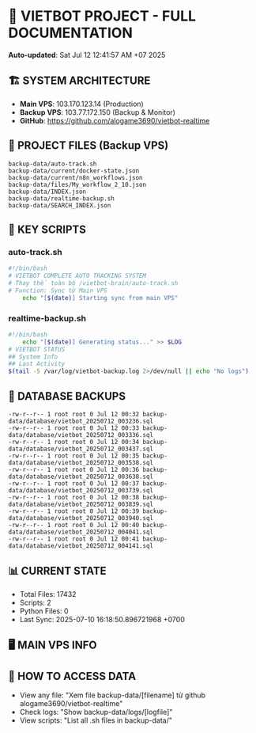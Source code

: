# 🤖 VIETBOT PROJECT - FULL DOCUMENTATION
**Auto-updated**: Sat Jul 12 12:41:57 AM +07 2025

## 🏗️ SYSTEM ARCHITECTURE
- **Main VPS**: 103.170.123.14 (Production)
- **Backup VPS**: 103.77.172.150 (Backup & Monitor)
- **GitHub**: https://github.com/alogame3690/vietbot-realtime

## 📁 PROJECT FILES (Backup VPS)
```
backup-data/auto-track.sh
backup-data/current/docker-state.json
backup-data/current/n8n_workflows.json
backup-data/files/My_workflow_2_10.json
backup-data/INDEX.json
backup-data/realtime-backup.sh
backup-data/SEARCH_INDEX.json
```

## 🔧 KEY SCRIPTS
### auto-track.sh
```bash
#!/bin/bash
# VIETBOT COMPLETE AUTO TRACKING SYSTEM
# Thay thế toàn bộ /vietbot-brain/auto-track.sh
# Function: Sync từ Main VPS
    echo "[$(date)] Starting sync from main VPS"
```
### realtime-backup.sh
```bash
#!/bin/bash
    echo "[$(date)] Generating status..." >> $LOG
# VIETBOT STATUS
## System Info
## Last Activity
$(tail -5 /var/log/vietbot-backup.log 2>/dev/null || echo "No logs")
```

## 💾 DATABASE BACKUPS
```
-rw-r--r-- 1 root root 0 Jul 12 00:32 backup-data/database/vietbot_20250712_003236.sql
-rw-r--r-- 1 root root 0 Jul 12 00:33 backup-data/database/vietbot_20250712_003336.sql
-rw-r--r-- 1 root root 0 Jul 12 00:34 backup-data/database/vietbot_20250712_003437.sql
-rw-r--r-- 1 root root 0 Jul 12 00:35 backup-data/database/vietbot_20250712_003538.sql
-rw-r--r-- 1 root root 0 Jul 12 00:36 backup-data/database/vietbot_20250712_003638.sql
-rw-r--r-- 1 root root 0 Jul 12 00:37 backup-data/database/vietbot_20250712_003739.sql
-rw-r--r-- 1 root root 0 Jul 12 00:38 backup-data/database/vietbot_20250712_003839.sql
-rw-r--r-- 1 root root 0 Jul 12 00:39 backup-data/database/vietbot_20250712_003940.sql
-rw-r--r-- 1 root root 0 Jul 12 00:40 backup-data/database/vietbot_20250712_004041.sql
-rw-r--r-- 1 root root 0 Jul 12 00:41 backup-data/database/vietbot_20250712_004141.sql
```

## 📊 CURRENT STATE
- Total Files: 17432
- Scripts: 2
- Python Files: 0
- Last Sync: 2025-07-10 16:18:50.896721968 +0700

## 🖥️ MAIN VPS INFO


## 🚨 HOW TO ACCESS DATA
- View any file: "Xem file backup-data/[filename] từ github alogame3690/vietbot-realtime"
- Check logs: "Show backup-data/logs/[logfile]"
- View scripts: "List all .sh files in backup-data/"
